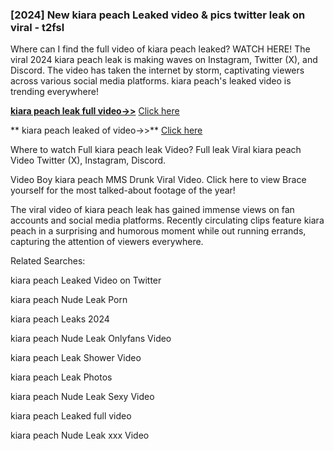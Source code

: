 ### [2024] New  kiara peach Leaked video & pics twitter leak on viral - t2fsl
Where can I find the full video of  kiara peach leaked? WATCH HERE! The viral 2024  kiara peach leak is making waves on Instagram, Twitter (X), and Discord. The video has taken the internet by storm, captivating viewers across various social media platforms.  kiara peach's leaked video is trending everywhere!


**[ kiara peach leak full video->>](http://wildbook.top/wildbook8git)** [Click here](http://wildbook.top/wildbook8git)

** kiara peach leaked of video->>** [Click here](http://wildbook.top/wildbook8git)


Where to watch Full  kiara peach leak Video? Full leak Viral  kiara peach Video Twitter (X), Instagram, Discord.

Video Boy  kiara peach MMS Drunk Viral Video. Click here to view Brace yourself for the most talked-about footage of the year!

The viral video of  kiara peach leak has gained immense views on fan accounts and social media platforms. Recently circulating clips feature  kiara peach in a surprising and humorous moment while out running errands, capturing the attention of viewers everywhere.


Related Searches:

 kiara peach Leaked Video on Twitter

 kiara peach Nude Leak Porn

 kiara peach Leaks 2024

 kiara peach Nude Leak Onlyfans Video

 kiara peach Leak Shower Video

 kiara peach Leak Photos

 kiara peach Nude Leak Sexy Video

 kiara peach Leaked full video

 kiara peach Nude Leak xxx Video


